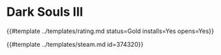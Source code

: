# Dark Souls III

{{#template ../templates/rating.md status=Gold installs=Yes opens=Yes}}

{{#template ../templates/steam.md id=374320}}